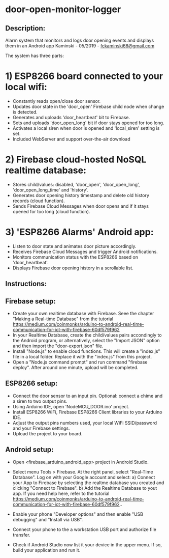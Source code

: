 # door-open-monitor-logger

## Description:
 Alarm system that monitors and logs door opening events and displays them in an Android app
 Kaminski - 05/2019 - fckaminski66@gmail.com
 
 The system has three parts:

 # 1) ESP8266 board connected to your local wifi:
 * Constantly reads open/close door sensor.
 * Updates door state in the 'door_open' Firebase child node when change is detected.
 * Generates and uploads 'door_heartbeat' bit to Firebase.
 * Sets and uploads 'door_open_long' bit if door stays opened for too long.
 * Activates a local siren when door is opened and 'local_siren' setting is set.
 * Included WebServer and support over-the-air download
 
# 2) Firebase cloud-hosted NoSQL realtime database:
 * Stores child/values: disabled, 'door_open', 'door_open_long', 'door_open_long_time' and 'history'.
 * Generates door opening history timestamp and delete old history records (cloud function).
 * Sends Firebase Cloud Messages when door opens and if it stays opened for too long  (cloud function).

# 3) 'ESP8266 Alarms' Android app:
 * Listen to door state and animates door picture accordingly.
 * Receives Firebase Cloud Messages and trigger Android notifications.
 * Monitors communication status with the ESP8266 based on 'door_heartbeat'.
 * Displays Firebase door opening history in a scrollable list.
 
## Instructions:

## Firebase setup:
- Create your own realtime database with Firebase. Seee the chapter "Making a Real-time Database" from the tutorial
    https://medium.com/coinmonks/arduino-to-android-real-time-communication-for-iot-with-firebase-60df579f962
- In your Realtime Database, create the child/values pairs accondingly to the Android program, or alternatively, select the "Import JSON" option and then import the  "door-export.json" file.
- Install "Node.js" to enable cloud functions. This will create a "index.js" file in a local folder. Replace it with the "index.js" from this project.
- Open a "Node.js command prompt" and run command "firebase deploy". After around one minute, upload will be completed.

## ESP8266 setup:
- Connect the door sensor to an input pin. Optional: connect a chime and a siren to two output pins.
- Using Arduino IDE, open 'NodeMCU_DOOR.ino' project.
- Install ESP8266 WiFi, Firebase ESP8266 Client libraries to your Arduino IDE.
- Adjust the output pins numbers used, your local WiFi SSID/password and your Firebase settings. 
- Upload the project to your board.

## Android setup:
- Open <firebase_arduino_android_app> project in Android Studio.
- Select menu Tools > Firebase. At the right panel, select "Real-Time Database". Log on with your Google account and select:
	a) Connect your App to Firebase by selecting the realtme database you created and clicking "Connect to Firebase".
	b) Add the Realtime Database to yout app.
  If you need help here, refer to the tutorial https://medium.com/coinmonks/arduino-to-android-real-time-communication-for-iot-with-firebase-60df579f962..

- Enable your phone "Developer options" and then enable "USB debugging" and "Install via USB".
- Connect your phone to the a workstation USB port and authorize file transfer.
- Check if Android Studio now list it your device in the upper menu. If so, build your application and run it.

